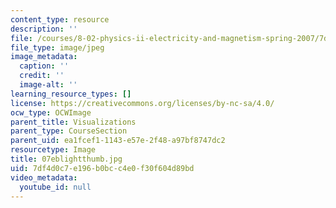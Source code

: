 ```yaml
---
content_type: resource
description: ''
file: /courses/8-02-physics-ii-electricity-and-magnetism-spring-2007/7df4d0c7e196b0bcc4e0f30f604d89bd_07eblightthumb.jpg
file_type: image/jpeg
image_metadata:
  caption: ''
  credit: ''
  image-alt: ''
learning_resource_types: []
license: https://creativecommons.org/licenses/by-nc-sa/4.0/
ocw_type: OCWImage
parent_title: Visualizations
parent_type: CourseSection
parent_uid: ea1fcef1-1143-e57e-2f48-a97bf8747dc2
resourcetype: Image
title: 07eblightthumb.jpg
uid: 7df4d0c7-e196-b0bc-c4e0-f30f604d89bd
video_metadata:
  youtube_id: null
---
```

